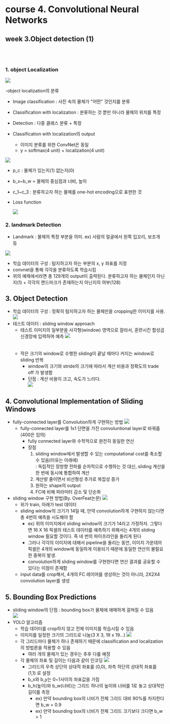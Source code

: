 
# course 4. Convolutional Neural Networks  

## week 3.Object detection (1)  

<br/><br/>


### 1. object Localization

![](./week43image/1.jpg)

-object localization의 분류
  - Image classification : 사진 속의 물체가 "어떤" 것인지를 분류
  - Classification with localization : 분류하는 것 뿐만 아니라 물체의 위치를 특정
  - Detection : 다중 클래스 분류 + 특정


- Classification with localization의 output
  - 이미지 분류를 위한 ConvNet은 동일
  - y = softmax(4 unit) +  localization(4 unit)

![](./week43image/2.jpg)

  - p_c : 물체가 있는지(1) 없는지(0)
  - b_x~b_w = 물체의 중심점과 너비, 높이
  - c_1~c_3 : 분류하고자 하는 물체를 one-hot encoding으로 표현한 것

- Loss function

  ![](./week43image/3.jpg)

### 2. landmark Detection

- Landmark : 물체의 특정 부분을 의미. ex) 사람의 얼굴에서 왼쪽 입꼬리, 보조개 등

![](./week43image/4.jpg)

- 학습 데이터의 구성 : 탐지하고자 하는 부분의 x, y 좌표를 지정
- convnet을 통해 각각을 분류하도록 학습시킴
- 위의 예제에서라면 총 129개의 output이 출력된다. 분류하고자 하는 물체인지 아닌지(1) + 각각의 랜드마크가 존재하는지 아닌지의 여부(128)

## 3. Object Detection

- 학습 데이터의 구성 : 정확히 탐지하고자 하는 물체만을 cropping한 이미지를 사용.  
  ![](./week43image/14.jpg)  
- 테스트 데이터 : sliding window approach
  - 테스트 이미지의 일부분을 사각형(window) 영역으로 잘라서, 훈련시킨 합성곱 신경망에 입력하여 예측
    ![](./week43image/15.jpg)
<br/><br/><br/>
  - 작은 크기의 window로 수행한 sliding이 끝날 때마다 커지는 window로 sliding 반복 
     - window의 크기와 stride의 크기에 따라서 계산 비용과 정확도의 trade off 가 발생함
     - 단점 : 계산 비용이 크고, 속도가 느리다.   
  ![](./week43image/5.jpg)


## 4. Convolutional Implementation of Sliding Windows

- fully-connected layer를 Convolution하게 구현하는 방법
   ![](./week43image/6.jpg)  
  - fully-connected layer를 1x1 단면을 가진 convoluntional layer로 바꿔줌 (400은 임의)
    - fully connected layer와 수학적으로 완전히 동일한 연산
    - 장점
        1. sliding window에서 발생할 수 있는 computational cost를 축소할 수 있음(이유는 아래에)  
          : 독립적인 정방향 전파를 순차적으로 수행하는 것 대신, sliding 계산을 한 번에 동시에 통합하여 계산
        2. 계산량 줄이면서 비선형성 추가로 복잡성 증가
        3. 원하는 shape의 output
        4. FC에 비해 파라미터 감소 및 단순화
- sliding window 구현 방법(By. OverFeat논문)
   ![](./week43image/9i.jpg)  
  - 위가 train, 아래가 test 데이터
  - sliding window의 크기가 14일 때, 만약 convolution하게 구현하지 않는다면 총 4번의 예측을 시도해야 함
    - ex) 위의 이미지에서 sliding window의 크기가 14라고 가정하자. 그렇다면 16 X 16 픽셀의 테스트 데이터를 예측하기 위해서는 4개의 sliding window 필요할 것이다. 즉 네 번의 파이프라인을 돌리게 된다
    - 그러나 각각의 이미지에 대해서 pipeline을 돌리는 동안, 이미지 가운데의 픽셀은 4개의 window에 동일하게 이용되기 때문에 동일한 연산의 불필요한 중복이 발생.
    - convolution하게 sliding window를 구현한다면 연산 결과를 공유할 수 있다는 이점이 존재함
  - input data를 crop해서, 4개의 FC 레이어를 생성하는 것이 아니라, 2X2X4 convolution layer를 생성

## 5. Bounding Box Predictions

- sliding window의 단점 : bounding box가 물체에 애매하게 걸쳐질 수 있음  
   ![](./week43image/10.jpg)  
- YOLO 알고리즘
  - 학습 데이터를 crop하지 않고 전체 이미지를 학습시킬 수 있음
  - 이미지를 일정한 크기의 그리드로 나눔(3 X 3, 19 x 19...)
   ![](./week43image/11.jpg)
  - 각 그리드마다 물체가 하나 존재하기 때문에 classification and localization의 방법론을 적용할 수 있음
    - 여러 개의 물체가 있는 경우는 추후 다룰 예정
  - 각 물체의 좌표 및 길이는 다음과 같이 인코딩
     ![](./week43image/12.jpg)
    - 그리드의 우측 상단의 상대적 좌표를 (0,0), 좌측 하단의 상대적 좌표를 (1,1) 로 설정
    - b_x와 b_y는 0~1사이의 좌표값을 가짐
    - b_h(높이)와 b_w(너비)는 그리드 하나의 높이와 너비를 1로 놓고 상대적인 길이를 측정
      - ex) 만약 bounding box의 너비가 전체 그리드 대비 90%를 차지한다면 b_w = 0.9
      - ex) 만약 bounding box의 너비가 전체 그리드 크기보다 크다면 b_w > 1 
